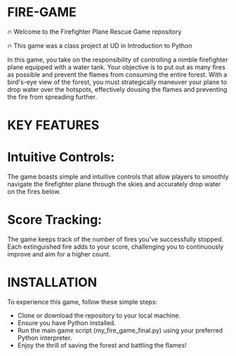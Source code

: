 # FIRE-GAME
🔥 Welcome to the Firefighter Plane Rescue Game repository

🔥 This game was a class project at UD in Introduction to Python
 
 In this game, you take on the responsibility of controlling a nimble firefighter plane equipped with a water tank. Your objective is to put out as many   fires as possible and prevent the flames from consuming the entire forest. With a bird's-eye view of the forest, you must strategically maneuver your plane to drop water over the hotspots, effectively dousing the flames and preventing the fire from spreading further.
 
# KEY FEATURES
# Intuitive Controls:
The game boasts simple and intuitive controls that allow players to smoothly navigate the firefighter plane through the skies and accurately drop water on the fires below.
# Score Tracking:
The game keeps track of the number of fires you've successfully stopped. Each extinguished fire adds to your score, challenging you to continuously improve and aim for a higher count.

# INSTALLATION
To experience this game, follow these simple steps:
- Clone or download the repository to your local machine.
- Ensure you have Python installed.
- Run the main game script (my_fire_game_final.py) using your preferred Python interpreter.
- Enjoy the thrill of saving the forest and battling the flames!

